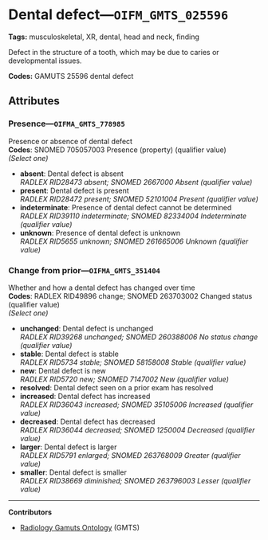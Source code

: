 # Dental defect—`OIFM_GMTS_025596`

**Tags:** musculoskeletal, XR, dental, head and neck, finding

Defect in the structure of a tooth, which may be due to caries or developmental issues.

**Codes:** GAMUTS 25596 dental defect

## Attributes

### Presence—`OIFMA_GMTS_778985`

Presence or absence of dental defect  
**Codes**: SNOMED 705057003 Presence (property) (qualifier value)  
*(Select one)*

- **absent**: Dental defect is absent  
_RADLEX RID28473 absent; SNOMED 2667000 Absent (qualifier value)_
- **present**: Dental defect is present  
_RADLEX RID28472 present; SNOMED 52101004 Present (qualifier value)_
- **indeterminate**: Presence of dental defect cannot be determined  
_RADLEX RID39110 indeterminate; SNOMED 82334004 Indeterminate (qualifier value)_
- **unknown**: Presence of dental defect is unknown  
_RADLEX RID5655 unknown; SNOMED 261665006 Unknown (qualifier value)_

### Change from prior—`OIFMA_GMTS_351404`

Whether and how a dental defect has changed over time  
**Codes**: RADLEX RID49896 change; SNOMED 263703002 Changed status (qualifier value)  
*(Select one)*

- **unchanged**: Dental defect is unchanged  
_RADLEX RID39268 unchanged; SNOMED 260388006 No status change (qualifier value)_
- **stable**: Dental defect is stable  
_RADLEX RID5734 stable; SNOMED 58158008 Stable (qualifier value)_
- **new**: Dental defect is new  
_RADLEX RID5720 new; SNOMED 7147002 New (qualifier value)_
- **resolved**: Dental defect seen on a prior exam has resolved  
- **increased**: Dental defect has increased  
_RADLEX RID36043 increased; SNOMED 35105006 Increased (qualifier value)_
- **decreased**: Dental defect has decreased  
_RADLEX RID36044 decreased; SNOMED 1250004 Decreased (qualifier value)_
- **larger**: Dental defect is larger  
_RADLEX RID5791 enlarged; SNOMED 263768009 Greater (qualifier value)_
- **smaller**: Dental defect is smaller  
_RADLEX RID38669 diminished; SNOMED 263796003 Lesser (qualifier value)_

---

**Contributors**

- [Radiology Gamuts Ontology](https://gamuts.net/) (GMTS)